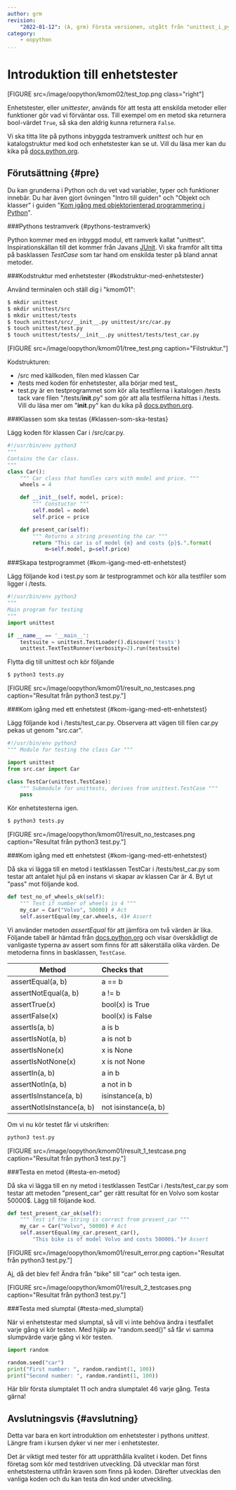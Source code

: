 ```yaml
---
author: grm
revision:
    "2022-01-12": (A, grm) Första versionen, utgått från "unittest_i_python".
category:
    - oopython
...
```

Introduktion till enhetstester
===================================

[FIGURE src=/image/oopython/kmom02/test_top.png class="right"]

Enhetstester, eller *unittester*, används för att testa att enskilda metoder eller funktioner gör vad vi förväntar oss. Till exempel om en metod ska returnera bool-värdet `True`, så ska den aldrig kunna returnera `False`.  

Vi ska titta lite på pythons inbyggda testramverk *unittest* och hur en katalogstruktur med kod och enhetstester kan se ut.
Vill du läsa mer kan du kika på [docs.python.org](https://docs.python.org/3/library/unittest.html).

<!--more-->



Förutsättning {#pre}
-------------------------------

Du kan grunderna i Python och du vet vad variabler, typer och funktioner innebär. Du har även gjort övningen "Intro till guiden" och "Objekt och klasser" i guiden "[Kom igång med objektorienterad programmering i Python](guide/kom-igang-med-objektorienterad-programmering-i-python)".


###Pythons testramverk {#pythons-testramverk}

Python kommer med en inbyggd modul, ett ramverk kallat "unittest". Inspirationskällan till det kommer från Javans [JUnit](http://junit.org/junit4/). Vi ska framför allt titta på basklassen *TestCase* som tar hand om enskilda tester på bland annat metoder.

###Kodstruktur med enhetstester {#kodstruktur-med-enhetstester}

Använd terminalen och ställ dig i "kmom01":
```bash
$ mkdir unittest
$ mkdir unittest/src
$ mkdir unittest/tests
$ touch unittest/src/__init__.py unittest/src/car.py
$ touch unittest/test.py
$ touch unittest/tests/__init__.py unittest/tests/test_car.py
```

[FIGURE src=/image/oopython/kmom01/tree_test.png caption="Filstruktur."]

Kodstrukturen:

* /src med källkoden, filen med klassen Car
* /tests med koden för enhetstester, alla börjar med test_
* test.py är en testprogrammet som kör alla testfilerna i katalogen /tests tack vare filen "/tests/__init__.py" som gör att alla testfilerna hittas i /tests. Vill du läsa mer om "__init__.py" kan du kika på [docs.python.org](https://docs.python.org/3/reference/import.html#regular-packages).


###Klassen som ska testas {#klassen-som-ska-testas}

Lägg koden för klassen Car i /src/car.py.

```python
#!/usr/bin/env python3
"""
Contains the Car class.
"""
class Car():
    """ Car class that handles cars with model and price. """
    wheels = 4

    def __init__(self, model, price):
        """ Constuctor """
        self.model = model
        self.price = price

    def present_car(self):
        """ Returns a string presenting the car """
        return "This car is of model {m} and costs {p}$.".format(
            m=self.model, p=self.price)

```

###Skapa testprogrammet {#kom-igang-med-ett-enhetstest}

Lägg följande kod i test.py som är testprogrammet och kör alla testfiler som ligger i /tests.

```python
#!/usr/bin/env python3
"""
Main program for testing
"""
import unittest

if __name__ == '__main__':
    testsuite = unittest.TestLoader().discover('tests')
    unittest.TextTestRunner(verbosity=2).run(testsuite)

```

Flytta dig till unittest och kör följande
```bash
$ python3 tests.py
```

[FIGURE src=/image/oopython/kmom01/result_no_testcases.png caption="Resultat från python3 test.py."]

###Kom igång med ett enhetstest {#kom-igang-med-ett-enhetstest}

Lägg följande kod i /tests/test_car.py. Observera att vägen till filen car.py pekas ut genom "src.car".

```python
#!/usr/bin/env python3
""" Module for testing the class Car """

import unittest
from src.car import Car

class TestCar(unittest.TestCase):
    """ Submodule for unittests, derives from unittest.TestCase """
    pass

```

Kör enhetstesterna igen.
```bash
$ python3 tests.py
```

[FIGURE src=/image/oopython/kmom01/result_no_testcases.png caption="Resultat från python3 test.py."]

###Kom igång med ett enhetstest {#kom-igang-med-ett-enhetstest}

Då ska vi lägga till en metod i testklassen TestCar i /tests/test_car.py som testar att antalet hjul på en instans vi skapar av klassen Car är 4. Byt ut "pass" mot följande kod.

```python
def test_no_of_wheels_ok(self):
    """ Test if number of wheels is 4 """
    my_car = Car("Volvo", 50000) # Act
    self.assertEqual(my_car.wheels, 4)# Assert

```

Vi använder metoden _assertEqual_ för att jämföra om två värden är lika. Följande tabell är hämtad från [docs.python.org](https://docs.python.org/3/library/unittest.html) och visar överskådligt de vanligaste typerna av assert som finns för att säkerställa olika värden. De metoderna finns in basklassen, `TestCase`.


| Method                    |        Checks that   |
|---------------------------|:---------------------|
| assertEqual(a, b)	        | a == b	           |
| assertNotEqual(a, b)	    | a != b	           |
| assertTrue(x)	            | bool(x) is True	   |
| assertFalse(x)	        | bool(x) is False	   |
| assertIs(a, b)	        | a is b               |
| assertIsNot(a, b)	        | a is not b           |
| assertIsNone(x)	        | x is None            |
| assertIsNotNone(x)	    | x is not None        |
| assertIn(a, b)	        | a in b               |
| assertNotIn(a, b)	        | a not in b           |
| assertIsInstance(a, b)	| isinstance(a, b)     |
| assertNotIsInstance(a, b)	| not isinstance(a, b) |

Om vi nu kör testet får vi utskriften:

```bash
python3 test.py
```

[FIGURE src=/image/oopython/kmom01/result_1_testcase.png caption="Resultat från python3 test.py."]

###Testa en metod {#testa-en-metod}

Då ska vi lägga till en ny metod i testklassen TestCar i /tests/test_car.py som testar att metoden "present_car" ger rätt resultat för en Volvo som kostar 50000$. Lägg till följande kod.

```python
def test_present_car_ok(self):
    """ Test if the string is correct from present_car """
    my_car = Car("Volvo", 50000) # Act
    self.assertEqual(my_car.present_car(),
        "This bike is of model Volvo and costs 50000$.")# Assert

```
[FIGURE src=/image/oopython/kmom01/result_error.png caption="Resultat från python3 test.py."]

Aj, då det blev fel! Ändra från "bike" till "car" och testa igen.

[FIGURE src=/image/oopython/kmom01/result_2_testcases.png caption="Resultat från python3 test.py."]

###Testa med slumptal {#testa-med_slumptal}

När vi enhetstestar med slumptal, så vill vi inte behöva ändra i testfallet varje gång vi kör testen. Med hjälp av "random.seed()" så får vi samma slumpvärde varje gång vi kör testen.

```python
import random

random.seed("car")
print("First number: ", random.randint(1, 100))
print("Second number: ", random.randint(1, 100))

```

Här blir första slumptalet 11 och andra slumptalet 46 varje gång. Testa gärna!


Avslutningsvis {#avslutning}
------------------------------

Detta var bara en kort introduktion om enhetstester i pythons *unittest*. Längre fram i kursen dyker vi ner mer i enhetstester.   

Det är viktigt med tester för att upprätthålla kvalitet i koden. Det finns företag som kör med testdriven utveckling. Då utvecklar man först enhetstesterna utifrån kraven som finns på koden. Därefter utvecklas den vanliga koden och du kan testa din kod under utveckling.
